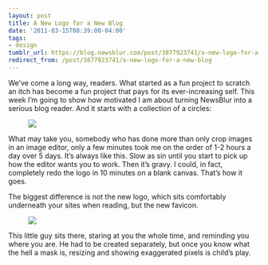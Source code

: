 ```yaml
---
layout: post
title: A New Logo for a New Blog
date: '2011-03-15T08:39:00-04:00'
tags:
- design
tumblr_url: https://blog.newsblur.com/post/3877923741/a-new-logo-for-a-new-blog
redirect_from: /post/3877923741/a-new-logo-for-a-new-blog
---
```

We’ve come a long way, readers. What started as a fun project to scratch an itch has become a fun project that pays for its ever-increasing self. This week I’m going to show how motivated I am about turning NewsBlur into a serious blog reader. And it starts with a collection of a circles:

<figure class="tmblr-full" data-orig-height="500" data-orig-width="500"><img src="https://64.media.tumblr.com/7bc39090e65c93d25c183d34feef0697/9acad7bd3a38ca12-aa/s540x810/af26a4e5fc93ac78867704956f89508c2bfc3a3d.png" data-orig-height="500" data-orig-width="500"></figure>

What may take you, somebody who has done more than only crop images in an image editor, only a few minutes took me on the order of 1-2 hours a day over 5 days. It’s always like this. Slow as sin until you start to pick up how the editor wants you to work. Then it’s gravy. I could, in fact, completely redo the logo in 10 minutes on a blank canvas. That’s how it goes.

The biggest difference is not the new logo, which sits comfortably underneath your sites when reading, but the new favicon.

<figure data-orig-height="16" data-orig-width="16"><img src="https://64.media.tumblr.com/d1157d27999b31a8e085ac6ad7180523/9acad7bd3a38ca12-51/s540x810/7a0ffd42b679efab43f012e6323092835c2e9ff2.png" data-orig-height="16" data-orig-width="16"></figure>

This little guy sits there, staring at you the whole time, and reminding you where you are. He had to be created separately, but once you know what the hell a mask is, resizing and showing exaggerated pixels is child’s play.

